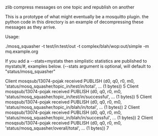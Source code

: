 zlib compress messages on one topic and republish on another

This is a prototype of what might eventually be a mosquitto plugin.
the python code in this directory is an example of decompressing these messages as they arrive.

Usage:

   ./mosq_squasher -t test/in:test/out -t complex/blah/wop:out/simple -m mq.example.org

If you add a --stats=mystats then simplistic statistics are published to mystats/#,
examples below.  (--stats argument is optional, will default to "status/mosq_squasher"


Client mosqsub/13074-pojak received PUBLISH (d0, q0, r0, m0, 'status/mosq_squasher/topic_in/test/in/total', ... (1
bytes))
5
Client mosqsub/13074-pojak received PUBLISH (d0, q0, r0, m0, 'status/mosq_squasher/topic_in/test/in/successful',
... (1 bytes))
5
Client mosqsub/13074-pojak received PUBLISH (d0, q0, r0, m0, 'status/mosq_squasher/topic_in/blah/in/total', ... (1
bytes))
2
Client mosqsub/13074-pojak received PUBLISH (d0, q0, r0, m0, 'status/mosq_squasher/topic_in/blah/in/successful',
... (1 bytes))
2
Client mosqsub/13074-pojak received PUBLISH (d0, q0, r0, m0, 'status/mosq_squasher/overall/total', ... (1 bytes))
7

